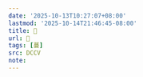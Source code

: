 ```yaml
---
date: '2025-10-13T10:27:07+08:00'
lastmod: '2025-10-14T21:46:45-08:00'
title: 􁢆
url: 􁢆
tags: [蔓]
src: DCCV
note:
---
```


